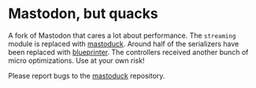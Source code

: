 # Mastodon, but quacks

A fork of Mastodon that cares a lot about performance. The `streaming` module is replaced with [mastoduck](https://github.com/nametoolong/mastoduck). Around half of the serializers have been replaced with [blueprinter](https://github.com/procore/blueprinter). The controllers received another bunch of micro optimizations. Use at your own risk!

Please report bugs to the [mastoduck](https://github.com/nametoolong/mastoduck) repository.